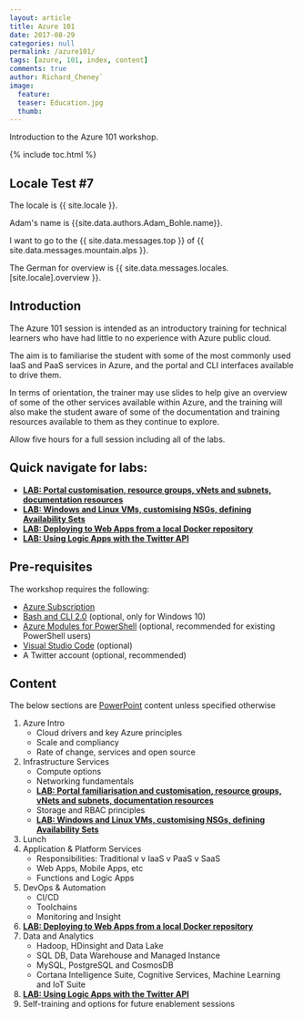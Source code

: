```yaml
---
layout: article
title: Azure 101
date: 2017-08-29
categories: null
permalink: /azure101/
tags: [azure, 101, index, content]
comments: true
author: Richard_Cheney`
image:
  feature: 
  teaser: Education.jpg
  thumb: 
---
```

Introduction to the Azure 101 workshop.

{% include toc.html %}

## Locale Test #7

The locale is {{ site.locale }}.

Adam's name is {{site.data.authors.Adam_Bohle.name}}.

I want to go to the {{ site.data.messages.top }} of {{ site.data.messages.mountain.alps }}.

The German for overview is {{ site.data.messages.locales.[site.locale].overview }}.

## Introduction
The Azure 101 session is intended as an introductory training for technical learners who have had little to no experience with Azure public cloud.

The aim is to familiarise the student with some of the most commonly used IaaS and PaaS services in Azure, and the portal and CLI interfaces available to drive them.

In terms of orientation, the trainer may use slides to help give an overview of some of the other services available within Azure, and the training will also make the student aware of some of the documentation and training resources available to them as they continue to explore.

Allow five hours for a full session including all of the labs.  

## Quick navigate for labs:
* [**LAB: Portal customisation, resource groups, vNets and subnets, documentation resources**](./azure101PortalLab.md/#introduction)
* [**LAB: Windows and Linux VMs, customising NSGs, defining Availability Sets**](./azure101VMLab.md/#introduction)
* [**LAB: Deploying to Web Apps from a local Docker repository**](./azure101WebAppLab.md/#introduction)
* [**LAB: Using Logic Apps with the Twitter API**](./azure101LogicAppLab.md/#introduction)

## Pre-requisites
The workshop requires the following:
* [Azure Subscription](../prereqs/prereqSubscription.md)
* [Bash and CLI 2.0](../prereqs/prereqLxss.md) (optional, only for Windows 10)
* [Azure Modules for PowerShell](../prereqs/prereqPowershell.md) (optional, recommended for existing PowerShell users)
* [Visual Studio Code](../prereqs/prereqVscode.md) (optional)
* A Twitter account (optional, recommended)

## Content
The below sections are [PowerPoint](./azure101PresenterDeck.pptx) content unless specified otherwise
1. Azure Intro
    * Cloud drivers and key Azure principles
    * Scale and compliancy
    * Rate of change, services and open source
2. Infrastructure Services
    * Compute options
    * Networking fundamentals
    * [**LAB: Portal familiarisation and customisation, resource groups, vNets and subnets, documentation resources**](./azure101PortalLab.md/#introduction)
    * Storage and RBAC principles
    * [**LAB: Windows and Linux VMs, customising NSGs, defining Availability Sets**](./azure101VMLab.md/#introduction)
3. Lunch
4. Application & Platform Services
    * Responsibilities: Traditional v IaaS v PaaS v SaaS
    * Web Apps, Mobile Apps, etc
    * Functions and Logic Apps
5. DevOps & Automation
    * CI/CD
    * Toolchains
    * Monitoring and Insight
6. [**LAB: Deploying to Web Apps from a local Docker repository**](./azure101WebAppLab.md/#introduction)
7. Data and Analytics
    * Hadoop, HDinsight and Data Lake
    * SQL DB, Data Warehouse and Managed Instance
    * MySQL, PostgreSQL and CosmosDB
    * Cortana Intelligence Suite, Cognitive Services, Machine Learning and IoT Suite
8. [**LAB: Using Logic Apps with the Twitter API**](./azure101LogicAppLab.md/#introduction)
9. Self-training and options for future enablement sessions